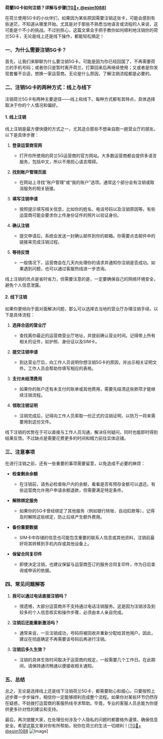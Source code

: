 **荷蘭5G卡如何注销？详解与步骤[[TG💪+ @esim1088](https://t.me/s/esim1088)]**

在荷兰使用5G卡的小伙伴们，如果因为某些原因需要注销这张卡，可能会感到有些迷茫，不知道从哪里开始。尤其是对于那些不熟悉当地语言或流程的人来说，这可能是个不小的挑战。不过别担心，这篇文章会手把手教你如何顺利地注销你的荷兰5G卡，无论是线上还是线下操作，都能轻松搞定！

### **一、为什么需要注销5G卡？**

首先，让我们来聊聊为什么要注销5G卡。可能是因为你已经回国了，不再需要荷兰的手机号码；或者你只是暂时离开荷兰，打算回来后再继续使用；又或者是你发现套餐不合适，想换一家运营商。无论是什么原因，了解注销流程都是必要的。

### **二、注销5G卡的两种方式：线上与线下**

注销荷兰5G卡有两种主要途径——线上和线下。每种方式都有其特点，具体选择取决于你的个人情况和偏好。

#### **1. 线上注销**

线上注销是最方便快捷的方式之一，尤其适合那些不想亲自跑一趟营业厅的朋友。以下是具体步骤：

1. **登录运营商官网**
   - 打开你所使用的荷兰5G运营商的官方网站。大多数运营商都会提供多语言服务，包括中文，所以不用担心语言障碍。
   
2. **找到账户管理页面**
   - 在网站上寻找“账户管理”或“我的账户”选项。通常这个部分会有注销或取消服务的相关链接。

3. **填写注销申请**
   - 按照提示填写相关信息，比如你的姓名、电话号码以及注销原因等。有些运营商可能会要求你上传身份证件的照片以验证身份。

4. **确认注销**
   - 提交申请后，系统会发送一封确认邮件到你的邮箱。你需要点击邮件中的链接来完成注销过程。

5. **等待反馈**
   - 一般情况下，运营商会在几天内处理你的请求并通知你注销是否成功。如果遇到问题，也可以通过客服热线进一步咨询。

线上注销的优点是省时省力，但需要注意的是，一定要确保自己的网络环境安全，避免个人信息泄露。

#### **2. 线下注销**

如果你更倾向于面对面解决问题，那么可以选择去当地的营业厅办理注销手续。以下是具体流程：

1. **选择合适的营业厅**
   - 查找离你最近的运营商营业厅地址，并提前确认营业时间。记得带上所有相关的证件，如护照、身份证以及SIM卡。

2. **提交注销申请**
   - 到达营业厅后，向工作人员说明你想注销5G卡的原因，并出示相关证明文件。工作人员会帮助你填写相应的表格。

3. **支付未结清费用**
   - 如果你的账户还有未支付的账单或其他费用，需要先结清这些款项才能继续注销流程。

4. **领取注销证明**
   - 注销完成后，记得向工作人员索取一份正式的注销证明，以防万一将来需要用到这份文件。

线下注销的优势在于可以直接与工作人员沟通，解决任何疑问，同时也能即时得到结果反馈。不过缺点是需要花费更多的时间和精力前往实体店铺。

### **三、注意事项**

在进行注销之前，还有一些重要的事项需要留意，以免造成不必要的麻烦：

- **检查剩余余额**
  - 在注销前，请务必检查账户内的余额，看看是否有预存金额可以退还。有些运营商允许用户申请余额退款，但需要满足特定条件。

- **解除绑定服务**
  - 如果你的5G卡曾经绑定了其他服务（例如银行转账、自动扣款等），记得及时解除这些绑定，防止后续产生额外费用。

- **备份重要数据**
  - SIM卡中存储的信息也可能包含重要的联系人信息或其他资料，注销前最好将其转移到手机内存或其他设备上。

- **保留合同复印件**
  - 即使决定注销，也建议保留与运营商签订的服务合同复印件，作为日后查询或申诉的依据。

### **四、常见问题解答**

1. **我可以通过电话直接注销吗？**
   - 很遗憾，大部分运营商并不支持通过电话注销服务。这是因为注销涉及到较多的个人信息核实和操作步骤，必须由本人亲自完成。

2. **注销后还能重新激活吗？**
   - 通常来说，一旦注销成功，号码将被回收并重新分配给其他用户。因此，建议在彻底确定不再需要该号码后再进行注销。

3. **注销后多久生效？**
   - 注销的具体生效时间取决于运营商的规定，一般需要几个工作日。在此期间，请保持通讯畅通以便接收相关通知。

### **五、总结**

总之，无论是选择线上还是线下注销荷兰5G卡，都需要耐心和细心。只要按照上述步骤一步步操作，相信你一定能够顺利完成整个流程。如果你对某些环节仍然存在疑惑，不妨拨打运营商的客服热线寻求帮助。毕竟，专业的客服人员总能为你提供更多针对性的建议和支持。

最后，再次提醒大家，在处理任何涉及个人隐私的问题时都要格外谨慎，确保信息安全。希望这篇文章对你有所帮助，祝你在荷兰的生活一切顺利！[[TG💪+ @esim1088](https://t.me/s/esim1088) ![Image](https://i.postimg.cc/4NQfJmqS/Snipaste-2025-05-13-00-14-12.png)]